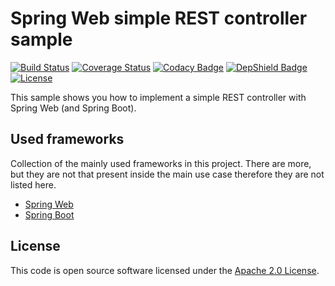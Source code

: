 # Spring Web simple REST controller sample
[![Build Status](https://travis-ci.org/ingogriebsch/sample-spring-web-simple-restcontroller.svg?branch=master)](https://travis-ci.org/ingogriebsch/sample-spring-web-simple-restcontroller)
[![Coverage Status](https://coveralls.io/repos/github/ingogriebsch/sample-spring-web-simple-restcontroller/badge.svg?branch=master)](https://coveralls.io/github/ingogriebsch/sample-spring-web-simple-restcontroller?branch=master)
[![Codacy Badge](https://api.codacy.com/project/badge/Grade/19e9eecec72846cfbff047bed2dff18b)](https://app.codacy.com/app/ingo.griebsch/sample-spring-web-simple-restcontroller?utm_source=github.com&utm_medium=referral&utm_content=ingogriebsch/sample-spring-web-simple-restcontroller&utm_campaign=Badge_Grade_Dashboard)
[![DepShield Badge](https://depshield.sonatype.org/badges/ingogriebsch/sample-spring-web-simple-restcontroller/depshield.svg)](https://depshield.github.io)
[![License](http://img.shields.io/:license-apache-blue.svg)](http://www.apache.org/licenses/LICENSE-2.0.html)

This sample shows you how to implement a simple REST controller with Spring Web (and Spring Boot).

## Used frameworks
Collection of the mainly used frameworks in this project. There are more, but they are not that present inside the main use case therefore they are not listed here.

*   [Spring Web](https://docs.spring.io/spring/docs/4.3.12.RELEASE/spring-framework-reference/htmlsingle/#spring-web)
*   [Spring Boot](https://docs.spring.io/spring-boot/docs/1.5.10.RELEASE/reference/htmlsingle)

## License
This code is open source software licensed under the [Apache 2.0 License](https://www.apache.org/licenses/LICENSE-2.0.html).
